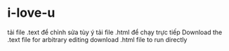 # i-love-u
tải file .text để chỉnh sửa tùy ý
tải file .html để chạy trực tiếp
Download the .text file for arbitrary editing
download .html file to run directly
